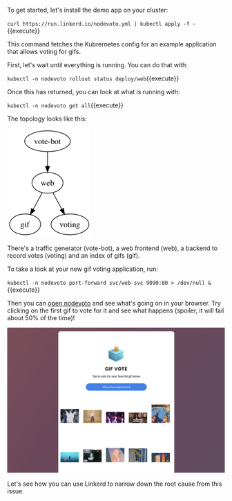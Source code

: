 To get started, let's install the demo app on your cluster:

`curl https://run.linkerd.io/nodevoto.yml | kubectl apply -f -`{{execute}}

This command fetches the Kubrernetes config for an example application that
allows voting for gifs.

First, let's wait until everything is running. You can do that with:

`kubectl -n nodevoto rollout status deploy/web`{{execute}}

Once this has returned, you can look at what is running with:

`kubectl -n nodevoto get all`{{execute}}

The topology looks like this:

![nodevoto topology](assets/topology.png)

There's a traffic generator (vote-bot), a web frontend (web), a backend to
record votes (voting) and an index of gifs (gif).

To take a look at your new gif voting application, run:

`kubectl -n nodevoto port-forward svc/web-svc 9090:80 > /dev/null &`{{execute}}

Then you can [open nodevoto](https://[[HOST_SUBDOMAIN]]-9091-[[KATACODA_HOST]].environments.katacoda.com/)
and see what's going on in your browser. Try clicking on the first gif to vote
for it and see what happens (spoiler, it will fail about 50% of the time)!

![nodevoto](assets/nodevoto.png)

Let's see how you can use Linkerd to narrow down the root cause from this issue.
